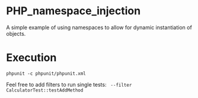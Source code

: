 # PHP_namespace_injection
A simple example of using namespaces to allow for dynamic instantiation of objects.

# Execution
`phpunit -c phpunit/phpunit.xml`

Feel free to add filters to run single tests: ` --filter CalculatorTest::testAddMethod`
